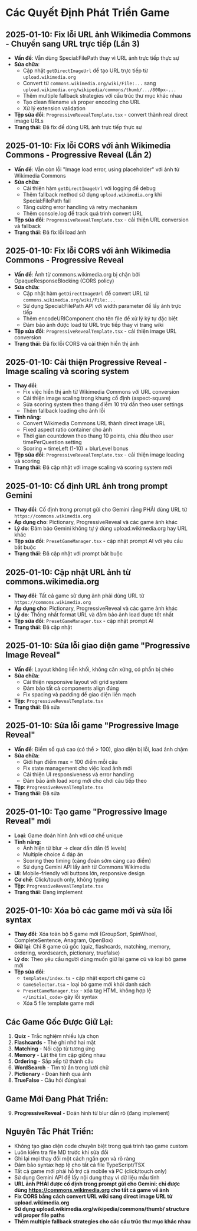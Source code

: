 

# Các Quyết Định Phát Triển Game

## 2025-01-10: Fix lỗi URL ảnh Wikimedia Commons - Chuyển sang URL trực tiếp (Lần 3)
- **Vấn đề**: Vẫn dùng Special:FilePath thay vì URL ảnh trực tiếp thực sự
- **Sửa chữa**: 
  - Cập nhật `getDirectImageUrl` để tạo URL trực tiếp từ `upload.wikimedia.org`
  - Convert từ `commons.wikimedia.org/wiki/File:...` sang `upload.wikimedia.org/wikipedia/commons/thumb/.../800px-...`
  - Thêm multiple fallback strategies với cấu trúc thư mục khác nhau
  - Tạo clean filename và proper encoding cho URL
  - Xử lý extension validation
- **Tệp sửa đổi**: `ProgressiveRevealTemplate.tsx` - convert thành real direct image URLs
- **Trạng thái**: Đã fix để dùng URL ảnh trực tiếp thực sự

## 2025-01-10: Fix lỗi CORS với ảnh Wikimedia Commons - Progressive Reveal (Lần 2)
- **Vấn đề**: Vẫn còn lỗi "Image load error, using placeholder" với ảnh từ Wikimedia Commons
- **Sửa chữa**: 
  - Cải thiện hàm `getDirectImageUrl` với logging để debug
  - Thêm fallback method sử dụng `upload.wikimedia.org` khi Special:FilePath fail
  - Tăng cường error handling và retry mechanism
  - Thêm console.log để track quá trình convert URL
- **Tệp sửa đổi**: `ProgressiveRevealTemplate.tsx` - cải thiện URL conversion và fallback
- **Trạng thái**: Đã fix lỗi load ảnh

## 2025-01-10: Fix lỗi CORS với ảnh Wikimedia Commons - Progressive Reveal
- **Vấn đề**: Ảnh từ commons.wikimedia.org bị chặn bởi OpaqueResponseBlocking (CORS policy)
- **Sửa chữa**: 
  - Cập nhật hàm `getDirectImageUrl` để convert URL từ `commons.wikimedia.org/wiki/File:...`
  - Sử dụng Special:FilePath API với width parameter để lấy ảnh trực tiếp
  - Thêm encodeURIComponent cho tên file để xử lý ký tự đặc biệt
  - Đảm bảo ảnh được load từ URL trực tiếp thay vì trang wiki
- **Tệp sửa đổi**: `ProgressiveRevealTemplate.tsx` - cải thiện image URL conversion
- **Trạng thái**: Đã fix lỗi CORS và cải thiện hiển thị ảnh

## 2025-01-10: Cải thiện Progressive Reveal - Image scaling và scoring system
- **Thay đổi**: 
  - Fix việc hiển thị ảnh từ Wikimedia Commons với URL conversion
  - Cải thiện image scaling trong khung cố định (aspect-square)
  - Sửa scoring system theo thang điểm 10 trừ dần theo user settings
  - Thêm fallback loading cho ảnh lỗi
- **Tính năng**: 
  - Convert Wikimedia Commons URL thành direct image URL
  - Fixed aspect ratio container cho ảnh
  - Thời gian countdown theo thang 10 points, chia đều theo user timePerQuestion setting
  - Scoring = timeLeft (1-10) + blurLevel bonus
- **Tệp sửa đổi**: `ProgressiveRevealTemplate.tsx` - cải thiện image loading và scoring
- **Trạng thái**: Đã cập nhật với image scaling và scoring system mới

## 2025-01-10: Cố định URL ảnh trong prompt Gemini
- **Thay đổi**: Cố định trong prompt gửi cho Gemini rằng PHẢI dùng URL từ `https://commons.wikimedia.org`
- **Áp dụng cho**: Pictionary, ProgressiveReveal và các game ảnh khác
- **Lý do**: Đảm bảo Gemini không tự ý dùng upload.wikimedia.org hay URL khác
- **Tệp sửa đổi**: `PresetGameManager.tsx` - cập nhật prompt AI với yêu cầu bắt buộc
- **Trạng thái**: Đã cập nhật với prompt bắt buộc

## 2025-01-10: Cập nhật URL ảnh từ commons.wikimedia.org
- **Thay đổi**: Tất cả game sử dụng ảnh phải dùng URL từ `https://commons.wikimedia.org` 
- **Áp dụng cho**: Pictionary, ProgressiveReveal và các game ảnh khác
- **Lý do**: Thống nhất format URL và đảm bảo ảnh load được tốt nhất
- **Tệp sửa đổi**: `PresetGameManager.tsx` - cập nhật prompt AI
- **Trạng thái**: Đã cập nhật

## 2025-01-10: Sửa lỗi giao diện game "Progressive Image Reveal"
- **Vấn đề**: Layout không liền khối, không cân xứng, có phần bị chéo
- **Sửa chữa**: 
  - Cải thiện responsive layout với grid system
  - Đảm bảo tất cả components align đúng
  - Fix spacing và padding để giao diện liền mạch
- **Tệp**: `ProgressiveRevealTemplate.tsx`
- **Trạng thái**: Đã sửa

## 2025-01-10: Sửa lỗi game "Progressive Image Reveal"
- **Vấn đề**: Điểm số quá cao (có thể > 100), giao diện bị lỗi, load ảnh chậm
- **Sửa chữa**:
  - Giới hạn điểm max = 100 điểm mỗi câu
  - Fix state management cho việc load ảnh mới
  - Cải thiện UI responsiveness và error handling
  - Đảm bảo ảnh load xong mới cho chơi câu tiếp theo
- **Tệp**: `ProgressiveRevealTemplate.tsx`
- **Trạng thái**: Đã sửa

## 2025-01-10: Tạo game "Progressive Image Reveal" mới
- **Loại**: Game đoán hình ảnh với cơ chế unique
- **Tính năng**: 
  - Ảnh hiện từ blur → clear dần dần (5 levels)
  - Multiple choice 4 đáp án
  - Scoring theo timing (càng đoán sớm càng cao điểm)
  - Sử dụng Gemini API lấy ảnh từ Commons Wikimedia
- **UI**: Mobile-friendly với buttons lớn, responsive design
- **Cơ chế**: Click/touch only, không typing
- **Tệp**: `ProgressiveRevealTemplate.tsx`
- **Trạng thái**: Đang implement

## 2025-01-10: Xóa bỏ các game mới và sửa lỗi syntax
- **Thay đổi**: Xóa toàn bộ 5 game mới (GroupSort, SpinWheel, CompleteSentence, Anagram, OpenBox)
- **Giữ lại**: Chỉ 8 game cũ gốc (quiz, flashcards, matching, memory, ordering, wordsearch, pictionary, truefalse)  
- **Lý do**: Theo yêu cầu người dùng muốn giữ lại game cũ và loại bỏ game mới
- **Tệp sửa đổi**: 
  - `templates/index.ts` - cập nhật export chỉ game cũ
  - `GameSelector.tsx` - loại bỏ game mới khỏi danh sách
  - `PresetGameManager.tsx` - xóa tag HTML không hợp lệ `</initial_code>` gây lỗi syntax
  - Xóa 5 file template game mới

## Các Game Gốc Được Giữ Lại:
1. **Quiz** - Trắc nghiệm nhiều lựa chọn
2. **Flashcards** - Thẻ ghi nhớ hai mặt  
3. **Matching** - Nối cặp từ tương ứng
4. **Memory** - Lật thẻ tìm cặp giống nhau
5. **Ordering** - Sắp xếp từ thành câu
6. **WordSearch** - Tìm từ ẩn trong lưới chữ
7. **Pictionary** - Đoán hình qua ảnh
8. **TrueFalse** - Câu hỏi đúng/sai

## Game Mới Đang Phát Triển:
9. **ProgressiveReveal** - Đoán hình từ blur dần rõ (đang implement)

## Nguyên Tắc Phát Triển:
- Không tạo giao diện code chuyên biệt trong quá trình tạo game custom
- Luôn kiểm tra file MD trước khi sửa đổi
- Ghi lại mọi thay đổi một cách ngắn gọn và rõ ràng
- Đảm bảo syntax hợp lệ cho tất cả file TypeScript/TSX
- Tất cả game mới phải hỗ trợ cả mobile và PC (click/touch only)
- Sử dụng Gemini API để lấy nội dung thay vì dữ liệu mẫu tĩnh
- **URL ảnh PHẢI được cố định trong prompt gửi cho Gemini: chỉ được dùng https://commons.wikimedia.org cho tất cả game về ảnh**
- **Fix CORS bằng cách convert URL wiki sang direct image URL từ upload.wikimedia.org**
- **Sử dụng upload.wikimedia.org/wikipedia/commons/thumb/ structure với proper file paths**
- **Thêm multiple fallback strategies cho các cấu trúc thư mục khác nhau**

